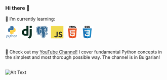 ### Hi there 👋
<p>🌱 I’m currently learning:</p>
<div>
    <img src="https://github.com/devicons/devicon/blob/master/icons/python/python-original-wordmark.svg" width="40" height="40"/>&nbsp;
    <img src="https://github.com/devicons/devicon/blob/master/icons/django/django-plain.svg" width="40" height="40"/>&nbsp;
    <img src="https://raw.githubusercontent.com/devicons/devicon/1119b9f84c0290e0f0b38982099a2bd027a48bf1/icons/postgresql/postgresql-plain.svg" width="40" height="40"/>&nbsp;
    <img src="https://github.com/devicons/devicon/blob/master/icons/javascript/javascript-original.svg"
    width="40" height="40"/>&nbsp;
    <img src="https://github.com/devicons/devicon/blob/master/icons/html5/html5-original-wordmark.svg"
    width="40" height="40"/>&nbsp;
    <img src="https://github.com/devicons/devicon/blob/master/icons/css3/css3-original-wordmark.svg"
    width="40" height="40"/>&nbsp;
</div>
<br>
<p> 🔭 Check out my  <a href="https://www.youtube.com/channel/UCjyHaCShpPK2dnhxOm8qzYw">YouTube Channel!</a> I cover fundamental Python concepts in the simplest and most thorough possible way. The channel is in Bulgarian!<br>
<br> </p>


![Alt Text](https://media.giphy.com/media/vFKqnCdLPNOKc/giphy.gif)

<!--
**krisibeck/krisibeck** is a ✨ _special_ ✨ repository because its `README.md` (this file) appears on your GitHub profile.

Here are some ideas to get you started:

- 🔭 I’m currently working on ...
- 🌱 I’m currently learning ...
- 👯 I’m looking to collaborate on ...
- 🤔 I’m looking for help with ...
- 💬 Ask me about ...
- 📫 How to reach me: ...
- 😄 Pronouns: ...
- ⚡ Fun fact: ...
-->
